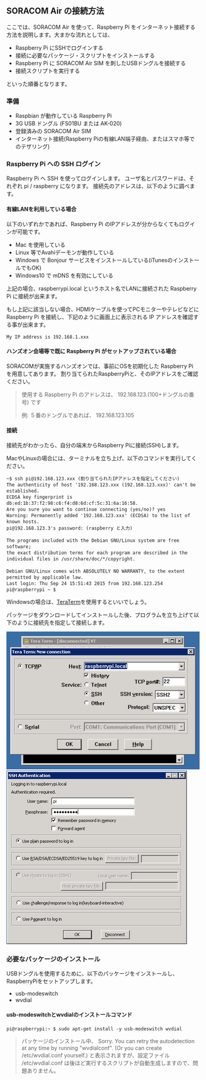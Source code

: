 ## <a name="connect-air">SORACOM Air の接続方法</a>
ここでは、SORACOM Air を使って、Raspberry Pi をインターネット接続する方法を説明します。大まかな流れとしては、

- Raspberry Pi にSSHでログインする
- 接続に必要なパッケージ・スクリプトをインストールする
- Raspberry Pi に SORACOM Air SIM を刺したUSBドングルを接続する
- 接続スクリプトを実行する

といった順番となります。

### 準備
- Raspbian が動作している Raspberry Pi
- 3G USB ドングル (FS01BU または AK-020)
- 登録済みの SORACOM Air SIM
- インターネット接続(Raspberry Piの有線LAN端子経由、またはスマホ等でのテザリング)

### Raspberry Pi への SSH ログイン
Raspberry Pi へ SSH を使ってログインします。
ユーザ名とパスワードは、それぞれ pi / raspberry になります。
接続先のアドレスは、以下のように調べます。

#### 有線LANを利用している場合
以下のいずれかであれば、Raspberry Pi のIPアドレスが分からなくてもログインが可能です。

- Mac を使用している
- Linux 等でAvahiデーモンが動作している
- Windows で Bonjour サービスをインストールしている(iTunesのインストールでもOK)
- Windows10 で mDNS を有効にしている

上記の場合、raspberrypi.local というホスト名でLANに接続された Raspberry Pi に接続が出来ます。

もし上記に該当しない場合、HDMIケーブルを使ってPCモニターやテレビなどに Raspberry Pi を接続し、下記のように画面上に表示される IP アドレスを確認する事が出来ます。

```
My IP address is 192.168.1.xxx
```

#### ハンズオン会場等で既に Raspberry Pi がセットアップされている場合

SORACOMが実施するハンズオンでは、事前にOSを初期化した Raspberry Pi を用意してあります。 割り当てられたRaspberryPiと、そのIPアドレスをご確認ください。

> 使用する Raspberry Pi のアドレスは、 192.168.123.(100+ドングルの番号) です
>
> 例: ５番のドングルであれば、 192.168.123.105

#### 接続
接続先がわかったら、自分の端末からRaspberry Piに接続(SSH)します。

MacやLinuxの場合には、ターミナルを立ち上げ、以下のコマンドを実行してください。

```
~$ ssh pi@192.168.123.xxx (割り当てられたIPアドレスを指定してください)
The authenticity of host '192.168.123.xxx (192.168.123.xxx)' can't be established.
ECDSA key fingerprint is db:ed:1b:37:f2:98:c6:f4:d8:6d:cf:5c:31:6a:16:58.
Are you sure you want to continue connecting (yes/no)? yes
Warning: Permanently added '192.168.123.xxx' (ECDSA) to the list of known hosts.
pi@192.168.123.3's password: (raspberry と入力)

The programs included with the Debian GNU/Linux system are free software;
the exact distribution terms for each program are described in the
individual files in /usr/share/doc/*/copyright.

Debian GNU/Linux comes with ABSOLUTELY NO WARRANTY, to the extent
permitted by applicable law.
Last login: Thu Sep 24 15:51:43 2015 from 192.168.123.254
pi@raspberrypi ~ $
```

Windowsの場合は、[TeraTerm](https://osdn.jp/projects/ttssh2/)を使用するといいでしょう。

パッケージをダウンロードしてインストールした後、プログラムを立ち上げて以下のように接続先を指定して接続します。

![TeraTerm接続先](../common/image/connect-air-001.png)![TeraTerm認証情報](../common/image/connect-air-002.png)

### 必要なパッケージのインストール
USBドングルを使用するために、以下のパッケージをインストールし、RaspberryPiをセットアップします。

-	usb-modeswitch
-	wvdial

#### usb-modeswitchとwvdialのインストールコマンド
```
pi@raspberrypi:~ $ sudo apt-get install -y usb-modeswitch wvdial
```
> 	パッケージのインストール中、
>  Sorry.  You can retry the autodetection at any time by running "wvdialconf".
>     (Or you can create /etc/wvdial.conf yourself.)
と表示されますが、設定ファイル /etc/wvdial.conf は後ほど実行するスクリプトが自動生成しますので、問題ありません。
